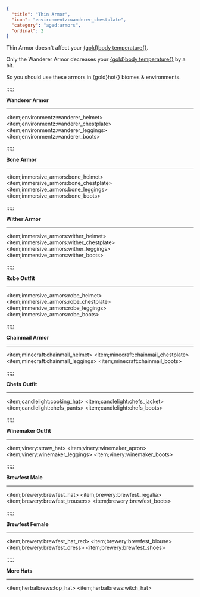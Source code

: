 ```json
{
  "title": "Thin Armor",
  "icon": "environmentz:wanderer_chestplate",
  "category": "aged:armors",
  "ordinal": 2
}
```

Thin Armor doesn't affect your [{gold}body temperature{}](^aged:temperature/body_temperature).


Only the Wanderer Armor decreases your [{gold}body temperature{}](^aged:temperature/body_temperature) by a bit.


So you should use these armors in {gold}hot{} biomes & environments.


;;;;;


**Wanderer Armor**

---

<item;environmentz:wanderer_helmet>
<item;environmentz:wanderer_chestplate>
<item;environmentz:wanderer_leggings>
<item;environmentz:wanderer_boots>

;;;;;


**Bone Armor**

---

<item;immersive_armors:bone_helmet>
<item;immersive_armors:bone_chestplate>
<item;immersive_armors:bone_leggings>
<item;immersive_armors:bone_boots>

;;;;;


**Wither Armor**

---

<item;immersive_armors:wither_helmet>
<item;immersive_armors:wither_chestplate>
<item;immersive_armors:wither_leggings>
<item;immersive_armors:wither_boots>

;;;;;


**Robe Outfit**

---

<item;immersive_armors:robe_helmet>
<item;immersive_armors:robe_chestplate>
<item;immersive_armors:robe_leggings>
<item;immersive_armors:robe_boots>


;;;;;


**Chainmail Armor**

---

<item;minecraft:chainmail_helmet>
<item;minecraft:chainmail_chestplate>
<item;minecraft:chainmail_leggings>
<item;minecraft:chainmail_boots>

;;;;;


**Chefs Outfit**

---

<item;candlelight:cooking_hat>
<item;candlelight:chefs_jacket>
<item;candlelight:chefs_pants>
<item;candlelight:chefs_boots>

;;;;;


**Winemaker Outfit**

---

<item;vinery:straw_hat>
<item;vinery:winemaker_apron>
<item;vinery:winemaker_leggings>
<item;vinery:winemaker_boots>

;;;;;


**Brewfest Male**

---

<item;brewery:brewfest_hat>
<item;brewery:brewfest_regalia>
<item;brewery:brewfest_trousers>
<item;brewery:brewfest_boots>

;;;;;


**Brewfest Female**

---

<item;brewery:brewfest_hat_red>
<item;brewery:brewfest_blouse>
<item;brewery:brewfest_dress>
<item;brewery:brewfest_shoes>

;;;;;


**More Hats**

---

<item;herbalbrews:top_hat>
<item;herbalbrews:witch_hat>